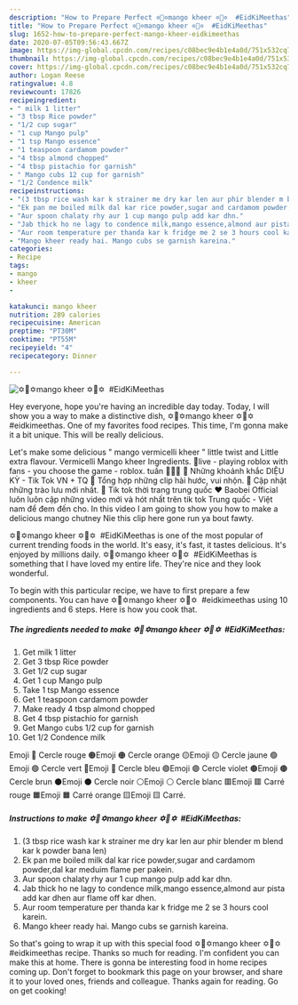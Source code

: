 ```yaml
---
description: "How to Prepare Perfect ✡🔴✡mango kheer ✡🔴✡  #EidKiMeethas"
title: "How to Prepare Perfect ✡🔴✡mango kheer ✡🔴✡  #EidKiMeethas"
slug: 1652-how-to-prepare-perfect-mango-kheer-eidkimeethas
date: 2020-07-05T09:56:43.667Z
image: https://img-global.cpcdn.com/recipes/c08bec9e4b1e4a0d/751x532cq70/✡🔴✡mango-kheer-✡🔴✡-eidkimeethas-recipe-main-photo.jpg
thumbnail: https://img-global.cpcdn.com/recipes/c08bec9e4b1e4a0d/751x532cq70/✡🔴✡mango-kheer-✡🔴✡-eidkimeethas-recipe-main-photo.jpg
cover: https://img-global.cpcdn.com/recipes/c08bec9e4b1e4a0d/751x532cq70/✡🔴✡mango-kheer-✡🔴✡-eidkimeethas-recipe-main-photo.jpg
author: Logan Reese
ratingvalue: 4.8
reviewcount: 17826
recipeingredient:
- " milk 1 litter"
- "3 tbsp Rice powder"
- "1/2 cup sugar"
- "1 cup Mango pulp"
- "1 tsp Mango essence"
- "1 teaspoon cardamom powder"
- "4 tbsp almond chopped"
- "4 tbsp pistachio for garnish"
- " Mango cubs 12 cup for garnish"
- "1/2 Condence milk"
recipeinstructions:
- "(3 tbsp rice wash kar k strainer me dry kar len aur phir blender m blend kar k powder bana len)"
- "Ek pan me boiled milk dal kar rice powder,sugar and cardamom powder,dal kar meduim flame per pakein."
- "Aur spoon chalaty rhy aur 1 cup mango pulp add kar dhn."
- "Jab thick ho ne lagy to condence milk,mango essence,almond aur pista add kar dhen aur flame off kar dhen."
- "Aur room temperature per thanda kar k fridge me 2 se 3 hours cool karein."
- "Mango kheer ready hai. Mango cubs se garnish kareina."
categories:
- Recipe
tags:
- mango
- kheer
- 

katakunci: mango kheer  
nutrition: 289 calories
recipecuisine: American
preptime: "PT30M"
cooktime: "PT55M"
recipeyield: "4"
recipecategory: Dinner

---
```



![✡🔴✡mango kheer ✡🔴✡  #EidKiMeethas](https://img-global.cpcdn.com/recipes/c08bec9e4b1e4a0d/751x532cq70/✡🔴✡mango-kheer-✡🔴✡-eidkimeethas-recipe-main-photo.jpg)

Hey everyone, hope you're having an incredible day today. Today, I will show you a way to make a distinctive dish, ✡🔴✡mango kheer ✡🔴✡  #eidkimeethas. One of my favorites food recipes. This time, I'm gonna make it a bit unique. This will be really delicious.

Let&#39;s make some delicious &#34; mango vermicelli kheer &#34; little twist and Little extra flavour. Vermicelli Mango kheer Ingredients. 🔴live - playing roblox with fans - you choose the game - roblox. tuần 🤩🤩🤩 🔴 Những khoảnh khắc DIỆU KỲ - Tik Tok VN + TQ 🔴 Tổng hợp những clip hài hước, vui nhộn. 🔴 Cập nhật những trào lưu mới nhất. 🔴 Tik tok thời trang trung quốc ❤️ Baobei Official luôn luôn cập những video mới và hót nhất trên tik tok Trung quốc - Việt nam để đem đến cho. In this video I am going to show you how to make a delicious mango chutney Nie this clip here gone run ya bout fawty.

✡🔴✡mango kheer ✡🔴✡  #EidKiMeethas is one of the most popular of current trending foods in the world. It's easy, it's fast, it tastes delicious. It's enjoyed by millions daily. ✡🔴✡mango kheer ✡🔴✡  #EidKiMeethas is something that I have loved my entire life. They're nice and they look wonderful.


To begin with this particular recipe, we have to first prepare a few components. You can have ✡🔴✡mango kheer ✡🔴✡  #eidkimeethas using 10 ingredients and 6 steps. Here is how you cook that.

<!--inarticleads1-->

##### The ingredients needed to make ✡🔴✡mango kheer ✡🔴✡  #EidKiMeethas:

1. Get  milk 1 litter
1. Get 3 tbsp Rice powder
1. Get 1/2 cup sugar
1. Get 1 cup Mango pulp
1. Take 1 tsp Mango essence
1. Get 1 teaspoon cardamom powder
1. Make ready 4 tbsp almond chopped
1. Get 4 tbsp pistachio for garnish
1. Get  Mango cubs 1/2 cup for garnish
1. Get 1/2 Condence milk


Emoji 🔴 Cercle rouge 🟠Emoji 🟠 Cercle orange 🟡Emoji 🟡 Cercle jaune 🟢Emoji 🟢 Cercle vert 🔵Emoji 🔵 Cercle bleu 🟣Emoji 🟣 Cercle violet 🟤Emoji 🟤 Cercle brun ⚫Emoji ⚫ Cercle noir ⚪Emoji ⚪ Cercle blanc 🟥Emoji 🟥 Carré rouge 🟧Emoji 🟧 Carré orange 🟨Emoji 🟨 Carré. 

<!--inarticleads2-->

##### Instructions to make ✡🔴✡mango kheer ✡🔴✡  #EidKiMeethas:

1. (3 tbsp rice wash kar k strainer me dry kar len aur phir blender m blend kar k powder bana len)
1. Ek pan me boiled milk dal kar rice powder,sugar and cardamom powder,dal kar meduim flame per pakein.
1. Aur spoon chalaty rhy aur 1 cup mango pulp add kar dhn.
1. Jab thick ho ne lagy to condence milk,mango essence,almond aur pista add kar dhen aur flame off kar dhen.
1. Aur room temperature per thanda kar k fridge me 2 se 3 hours cool karein.
1. Mango kheer ready hai. Mango cubs se garnish kareina.




So that's going to wrap it up with this special food ✡🔴✡mango kheer ✡🔴✡  #eidkimeethas recipe. Thanks so much for reading. I'm confident you can make this at home. There is gonna be interesting food in home recipes coming up. Don't forget to bookmark this page on your browser, and share it to your loved ones, friends and colleague. Thanks again for reading. Go on get cooking!
